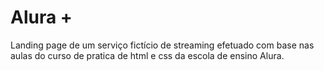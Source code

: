 # Alura +
Landing page de um serviço fictício de streaming efetuado com base nas aulas do curso de pratica de html e css da  escola de ensino Alura.
